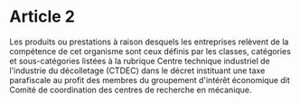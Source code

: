 # Article 2

Les produits ou prestations à raison desquels les entreprises relèvent de la compétence de cet organisme sont ceux définis par les classes, catégories et sous-catégories listées à la rubrique Centre technique industriel de l'industrie du décolletage (CTDEC) dans le décret instituant une taxe parafiscale au profit des membres du groupement d'intérêt économique dit Comité de coordination des centres de recherche en mécanique.

